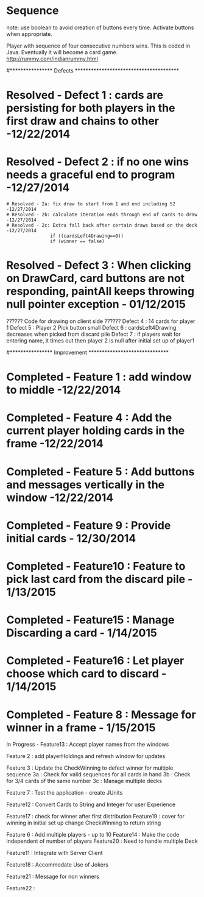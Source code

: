 Sequence
========
note: use boolean to avoid creation of buttons every time. Activate buttons when appropriate. 

Player with sequence of four consecutive numbers wins. This is coded in Java. Eventually it will become a card game. 
http://rummy.com/indianrummy.html

#**************** Defects ***************************************
# Resolved - Defect 1 : cards are persisting for both players in the first draw and chains to other -12/22/2014
# Resolved - Defect 2 : if no one wins needs a graceful end to program -12/27/2014
	# Resolved - 2a: fix draw to start from 1 and end including 52 -12/27/2014
	# Resolved - 2b: calculate iteration ends through end of cards to draw -12/27/2014
	# Resolved - 2c: Extra fall back after certain draws based on the deck -12/27/2014
					if ((cardsLeft4Drawing==0))
					if (winner == false)
# Resolved - Defect 3 : When clicking on DrawCard, card buttons are not responding, paintAll keeps throwing null pointer exception - 01/12/2015
?????? Code for drawing on client side	?????? 
Defect 4 : 14 cards for player 1
Defect 5 : Player 2 Pick button small
Defect 6 : cardsLeft4Drawing decreases when picked from discard pile
Defect 7 : if players wait for entering name, it times out then player 2 is null after initial set up of player1

#**************** Improvement ******************************
# Completed - Feature 1 : add window to middle -12/22/2014
# Completed - Feature 4 : Add the current player holding cards in the frame -12/22/2014
# Completed - Feature 5 : Add buttons and messages vertically in the window -12/22/2014
# Completed - Feature 9 : Provide initial cards - 12/30/2014
# Completed - Feature10 : Feature to pick last card from the discard pile - 1/13/2015
# Completed - Feature15 : Manage Discarding a card - 1/14/2015
# Completed - Feature16 : Let player choose which card to discard - 1/14/2015
# Completed - Feature 8 : Message for winner in a frame - 1/15/2015

In Progress - Feature13 : Accept player names from the windows

Feature 2 : add playerHoldings and refresh window for updates

Feature 3 : Update the CheckWinning to defect winner for multiple sequence
	   3a : Check for valid sequences for all cards in hand
	   3b : Check for 3/4 cards of the same number
	   3c : Manage multiple decks
	   
Feature 7 : Test the application - create JUnits

Feature12 : Convert Cards to String and Integer for user Experience

Feature17 : check for winner after first distribution
Feature19 : cover for winning in initial set up	
			change CheckWinning to return string

Feature 6 : Add multiple players - up to 10
Feature14 : Make the code independent of number of players
Feature20 : Need to handle multiple Deck

Feature11 : Integrate with Server Client  

Feature18 : Accommodate Use of Jokers	

Feature21 : Message for non winners

Feature22 :
